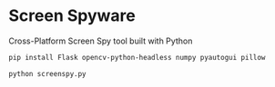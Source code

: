 # Screen Spyware
Cross-Platform Screen Spy tool built with Python

```sh
pip install Flask opencv-python-headless numpy pyautogui pillow
```
```sh
python screenspy.py
```
